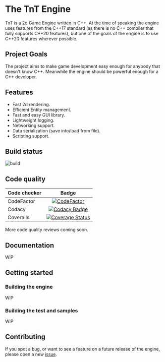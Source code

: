 # The TnT Engine

TnT is a 2d Game Engine written in C++. At the time of speaking the engine uses
features from the C++17 standard (as there is no C++ compiler that fully
supports C++20 features), but one of the goals of the engine is to use C++20
features wherever possible.

## Project Goals

The project aims to make game development easy enough for anybody that doesn't
know C++. Meanwhile the engine should be powerful enough for a C++ developer.

## Features

- Fast 2d rendering.
- Efficient Entity management.
- Fast and easy GUI library.
- Lightweight logging.
- Networking support.
- Data serialization (save into/load from file).
- Scripting support.

## Build status

![build](https://github.com/TerensTare/tnt/workflows/build/badge.svg?branch=master)

## Code quality

|Code checker|Badge|
|:-----------|:---:|
| CodeFactor | [![CodeFactor](https://www.codefactor.io/repository/github/terenstare/tnt/badge)](https://www.codefactor.io/repository/github/terenstare/tnt) |
| Codacy     | [![Codacy Badge](https://api.codacy.com/project/badge/Grade/3749bb4e09c74f6785177d318bb8ba15)](https://app.codacy.com/manual/terens.t17/tnt?utm_source=github.com&utm_medium=referral&utm_content=TerensTare/tnt&utm_campaign=Badge_Grade_Dashboard)
| Coveralls |[![Coverage Status](https://coveralls.io/repos/github/TerensTare/tnt/badge.svg?branch=master)](https://coveralls.io/github/TerensTare/tnt?branch=master)
More code quality reviews coming soon.

## Documentation

WIP

## Getting started

### Building the engine

WIP

### Building the test and samples

WIP

## Contributing

If you spot a bug, or want to see a feature on a future release of the engine,
please open a new [issue](https://github.com/TerensTare/tnt/issues).
